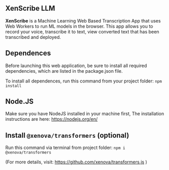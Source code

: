 ## XenScribe LLM

<b>XenScribe</b> is a Machine Learning Web Based Transcription App that uses Web Workers to run ML models in the browser. This app allows you to record your voice, transcribe it to text, view converted text that has been transcribed and deployed.

## Dependences

Before launching this web application, be sure to install all required dependencies, which are listed in the package.json file.

To install all dependences, run this command from your project folder: `npm install`

## Node.JS

Make sure you have NodeJS installed in your machine first, The installation instructions are here: https://nodejs.org/en/


## Install `@xenova/transformers` (optional)

Run this command via terminal from project folder: `npm i @xenova/transformers`

(For more details, visit: https://github.com/xenova/transformers.js )

